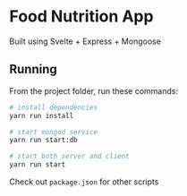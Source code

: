 # Food Nutrition App

Built using Svelte + Express + Mongoose

## Running

From the project folder, run these commands:

```bash
# install dependencies
yarn run install

# start mongod service
yarn run start:db

# start both server and client
yarn run start
```

Check out `package.json` for other scripts
